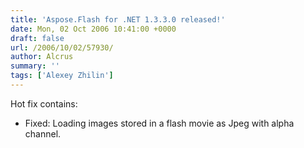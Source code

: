 ```yaml
---
title: 'Aspose.Flash for .NET 1.3.3.0 released!'
date: Mon, 02 Oct 2006 10:41:00 +0000
draft: false
url: /2006/10/02/57930/
author: Alcrus
summary: ''
tags: ['Alexey Zhilin']
---
```


Hot fix contains:  

*   Fixed: Loading images stored in a flash movie as Jpeg with alpha channel.







